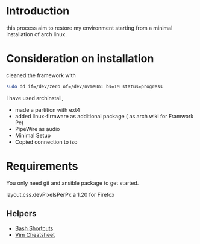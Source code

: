 # Introduction

this process aim to restore my environment starting from a minimal installation of arch linux.

# Consideration on installation

cleaned the framework with 

```bash
sudo dd if=/dev/zero of=/dev/nvme0n1 bs=1M status=progress
```

I have used archinstall, 
- made a partition with ext4
- added linux-firmware as additional package ( as arch wiki for Framwork Pc)
- PipeWire as audio
- Minimal Setup
- Copied connection to iso

# Requirements

You only need git and ansible package to get started.

layout.css.devPixelsPerPx a 1.20 for Firefox

## Helpers 
* [Bash Shortcuts](./doc/bash_shortcuts.md)
* [Vim Cheatsheet](./doc/vim_cht.md)

